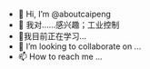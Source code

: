 - 👋 Hi, I’m @aboutcaipeng
- 👀 我对……感兴趣；工业控制
- 🌱我目前正在学习...
- 💞️ I’m looking to collaborate on ...
- 📫 How to reach me ...

<!---
aboutcaipeng/aboutcaipeng is a ✨ special ✨ repository because its `README.md` (this file) appears on your GitHub profile.
You can click the Preview link to take a look at your changes.
--->
